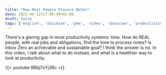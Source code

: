 ```yaml
---
title: "How Real People Process Notes"
date: 2022-05-12T17:00:49+02:00
draft: false
tags: ['english', 'obsidian', 'pkm', 'video', 'dataview', 'productivity', 'readwise']
---
```

There's a glaring gap in most productivity systems: time. How do REAL people, with real jobs and obligations, find the time to process notes? Is Inbox Zero an achievable and sustainable goal? I think the answer is no. In this video, I talk about what to do instead, and what is a healthier way to look at productivity.

{{< youtube 6Bbj7xYj3Bc >}}